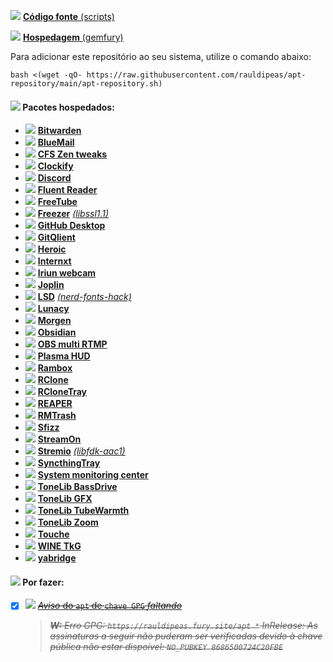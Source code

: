 ![](https://raw.githubusercontent.com/PapirusDevelopmentTeam/papirus-icon-theme/master/Papirus/32x32/mimetypes/text-x-script.svg) [**Código fonte** (scripts)](https://github.com/rauldipeas/apt-repository)

![](https://raw.githubusercontent.com/PapirusDevelopmentTeam/papirus-icon-theme/master/Papirus/32x32/apps/cs-login.svg) [**Hospedagem** (gemfury)](https://gemfury.com)

Para adicionar este repositório ao seu sistema, utilize o comando abaixo:
```
bash <(wget -qO- https://raw.githubusercontent.com/rauldipeas/apt-repository/main/apt-repository.sh)
```
#### ![](https://raw.githubusercontent.com/PapirusDevelopmentTeam/papirus-icon-theme/master/Papirus/32x32/mimetypes/application-x-compress.svg) Pacotes hospedados:
- ![](https://raw.githubusercontent.com/PapirusDevelopmentTeam/papirus-icon-theme/master/Papirus/24x24/apps/bitwarden.svg) [**Bitwarden**](https://bitwarden.com)
- ![](https://raw.githubusercontent.com/PapirusDevelopmentTeam/papirus-icon-theme/master/Papirus/24x24/apps/bluemail.svg) [**BlueMail**](https://www.bluemail.me)
- ![](https://raw.githubusercontent.com/PapirusDevelopmentTeam/papirus-icon-theme/master/Papirus/24x24/apps/indicator-cpufreq.svg) [**CFS Zen tweaks**](https://github.com/igo95862/cfs-zen-tweaks)
- ![](https://raw.githubusercontent.com/PapirusDevelopmentTeam/papirus-icon-theme/master/Papirus/24x24/apps/clockify.svg) [**Clockify**](https://clockify.me)
- ![](https://raw.githubusercontent.com/PapirusDevelopmentTeam/papirus-icon-theme/master/Papirus/24x24/apps/discord.svg) [**Discord**](https://discord.com)
- ![](https://raw.githubusercontent.com/PapirusDevelopmentTeam/papirus-icon-theme/master/Papirus/24x24/apps/fluent-reader.svg) [**Fluent Reader**](https://hyliu.me/fluent-reader)
- ![](https://raw.githubusercontent.com/PapirusDevelopmentTeam/papirus-icon-theme/master/Papirus/24x24/apps/freetube.svg) [**FreeTube**](https://freetubeapp.io)
- ![](https://raw.githubusercontent.com/PapirusDevelopmentTeam/papirus-icon-theme/master/Papirus/24x24/apps/freezer.svg) [**Freezer**](https://freezerapk.com) [*(libssl1.1)*](http://security.ubuntu.com/ubuntu/pool/main/o/openssl)
- ![](https://raw.githubusercontent.com/PapirusDevelopmentTeam/papirus-icon-theme/master/Papirus/24x24/apps/github-desktop.svg) [**GitHub Desktop**](https://github.com/shiftkey/desktop)
- ![](https://raw.githubusercontent.com/PapirusDevelopmentTeam/papirus-icon-theme/master/Papirus/24x24/apps/gitqlient.svg) [**GitQlient**](https://github.com/francescmm/GitQlient)
- ![](https://raw.githubusercontent.com/PapirusDevelopmentTeam/papirus-icon-theme/master/Papirus/24x24/apps/heroic.svg) [**Heroic**](https://heroicgameslauncher.com)
- ![](https://raw.githubusercontent.com/PapirusDevelopmentTeam/papirus-icon-theme/master/Papirus/24x24/apps/internxt-drive.svg) [**Internxt**](https://internxt.com)
- ![](https://raw.githubusercontent.com/PapirusDevelopmentTeam/papirus-icon-theme/master/Papirus/24x24/apps/webcamoid.svg) [**Iriun webcam**](https://iriun.com)
- ![](https://raw.githubusercontent.com/PapirusDevelopmentTeam/papirus-icon-theme/master/Papirus/24x24/apps/joplin.svg) [**Joplin**](https://joplinapp.org)
- ![](https://raw.githubusercontent.com/PapirusDevelopmentTeam/papirus-icon-theme/master/Papirus/24x24/apps/utilities-x-terminal.svg) [**LSD**](https://github.com/Peltoche/lsd) [*(nerd-fonts-hack)*](https://github.com/ryanoasis/nerd-fonts/tree/master/patched-fonts/Hack)
- ![](https://raw.githubusercontent.com/PapirusDevelopmentTeam/papirus-icon-theme/master/Papirus/24x24/apps/lunacy.svg) [**Lunacy**](https://icons8.com.br/lunacy)
- ![](https://raw.githubusercontent.com/PapirusDevelopmentTeam/papirus-icon-theme/master/Papirus/24x24/apps/office-calendar.svg) [**Morgen**](https://morgen.so)
- ![](https://raw.githubusercontent.com/PapirusDevelopmentTeam/papirus-icon-theme/master/Papirus/24x24/apps/obsidian.svg) [**Obsidian**](obsidian.md)
- ![](https://raw.githubusercontent.com/PapirusDevelopmentTeam/papirus-icon-theme/master/Papirus/24x24/apps/obs.svg) [**OBS multi RTMP**](https://sorayuki.github.io/obs-multi-rtmp)
- ![](https://raw.githubusercontent.com/PapirusDevelopmentTeam/papirus-icon-theme/master/Papirus/24x24/apps/kmenuedit.svg) [**Plasma HUD**](https://github.com/Zren/plasma-hud)
- ![](https://raw.githubusercontent.com/PapirusDevelopmentTeam/papirus-icon-theme/master/Papirus/24x24/apps/rambox.svg) [**Rambox**](https://rambox.app)
- ![](https://raw.githubusercontent.com/PapirusDevelopmentTeam/papirus-icon-theme/master/Papirus/24x24/apps/rclone-browser.svg) [**RClone**](https://rclone.org)
- ![](https://raw.githubusercontent.com/PapirusDevelopmentTeam/papirus-icon-theme/master/Papirus/24x24/apps/rclonetray.svg) [**RCloneTray**](https://github.com/dimitrov-adrian/RcloneTray)
- ![](https://raw.githubusercontent.com/PapirusDevelopmentTeam/papirus-icon-theme/master/Papirus/24x24/apps/cockos-reaper.svg) [**REAPER**](https://reaper.fm)
- ![](https://raw.githubusercontent.com/PapirusDevelopmentTeam/papirus-icon-theme/master/Papirus/24x24/places/user-trash.svg) [**RMTrash**](https://github.com/PhrozenByte/rmtrash)
- ![](https://raw.githubusercontent.com/PapirusDevelopmentTeam/papirus-icon-theme/master/Papirus/24x24/apps/preferences-plugin.svg) [**Sfizz**](https://sfz.tools/sfizz)
- ![](https://raw.githubusercontent.com/PapirusDevelopmentTeam/papirus-icon-theme/master/Papirus/24x24/apps/instagram.svg) [**StreamOn**](https://getstreamon.com)
- ![](https://raw.githubusercontent.com/PapirusDevelopmentTeam/papirus-icon-theme/master/Papirus/24x24/apps/stremio.svg) [**Stremio**](https://stremio.com) [*(libfdk-aac1)*](http://ftp.debian.org/debian/pool/non-free/f/fdk-aac)
- ![](https://raw.githubusercontent.com/PapirusDevelopmentTeam/papirus-icon-theme/master/Papirus/24x24/apps/syncthing-gtk.svg) [**SyncthingTray**](https://github.com/Martchus/syncthingtray)
- ![](https://raw.githubusercontent.com/PapirusDevelopmentTeam/papirus-icon-theme/master/Papirus/24x24/apps/utilities-system-monitor.svg) [**System monitoring center**](https://github.com/hakandundar34coding/system-monitoring-center)
- ![](https://raw.githubusercontent.com/PapirusDevelopmentTeam/papirus-icon-theme/master/Papirus/24x24/apps/preferences-plugin.svg) [**ToneLib BassDrive**](https://tonelib.net/tl-bassdrive.html)
- ![](https://raw.githubusercontent.com/PapirusDevelopmentTeam/papirus-icon-theme/master/Papirus/24x24/apps/ToneLib-GFX.svg) [**ToneLib GFX**](https://tonelib.net/gfx-overview.html)
- ![](https://raw.githubusercontent.com/PapirusDevelopmentTeam/papirus-icon-theme/master/Papirus/24x24/apps/preferences-plugin.svg) [**ToneLib TubeWarmth**](https://tonelib.net/tl-tubewarmth.html)
- ![](https://raw.githubusercontent.com/PapirusDevelopmentTeam/papirus-icon-theme/master/Papirus/24x24/apps/ToneLib-Zoom.svg) [**ToneLib Zoom**](https://tonelib.net/tonelib-zoom.html)
- ![](https://raw.githubusercontent.com/PapirusDevelopmentTeam/papirus-icon-theme/master/Papirus/24x24/apps/com.github.joseexposito.touche.svg) [**Touche**](https://github.com/JoseExposito/touche)
- ![](https://raw.githubusercontent.com/PapirusDevelopmentTeam/papirus-icon-theme/master/Papirus/24x24/apps/wine.svg) [**WINE TkG**](https://github.com/Kron4ek/Wine-Builds)
- ![](https://raw.githubusercontent.com/PapirusDevelopmentTeam/papirus-icon-theme/master/Papirus/24x24/apps/preferences-plugin.svg) [**yabridge**](https://github.com/robbert-vdh/yabridge)

#### ![](https://raw.githubusercontent.com/PapirusDevelopmentTeam/papirus-icon-theme/master/Papirus/32x32/apps/gnome-todo.svg) Por fazer:

- [x] ![](https://raw.githubusercontent.com/PapirusDevelopmentTeam/papirus-icon-theme/master/Papirus/16x16/apps/password-manager.svg) [~~*Aviso* do `apt` de `chave GPG` *faltando*~~](https://github.com/gemfury/gemfury/issues/87#issuecomment-1152661434)
    >~~***W:*** *Erro GPG: `https://rauldipeas.fury.site/apt *` InRelease: As assinaturas a seguir não puderam ser verificadas devido à chave pública não estar dispoível: `NO_PUBKEY 8686500724C20FBE`*~~